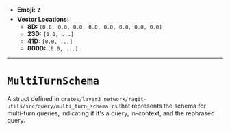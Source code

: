 - **Emoji:** ❓
- **Vector Locations:**
    - **8D:** `[0.0, 0.0, 0.0, 0.0, 0.0, 0.0, 0.0, 0.0]`
    - **23D:** `[0.0, ...]`
    - **41D:** `[0.0, ...]`
    - **800D:** `[0.0, ...]`

---

# `MultiTurnSchema`

A struct defined in `crates/layer3_network/ragit-utils/src/query/multi_turn_schema.rs` that represents the schema for multi-turn queries, indicating if it's a query, in-context, and the rephrased query.